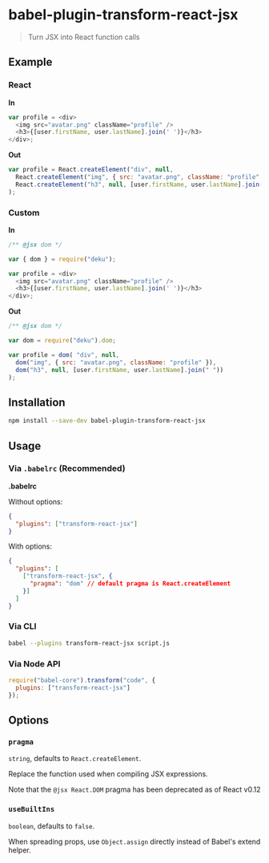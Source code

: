 # babel-plugin-transform-react-jsx

> Turn JSX into React function calls

## Example

### React

**In**

```javascript
var profile = <div>
  <img src="avatar.png" className="profile" />
  <h3>{[user.firstName, user.lastName].join(' ')}</h3>
</div>;
```

**Out**

```javascript
var profile = React.createElement("div", null,
  React.createElement("img", { src: "avatar.png", className: "profile" }),
  React.createElement("h3", null, [user.firstName, user.lastName].join(" "))
);
```

### Custom

**In**

```javascript
/** @jsx dom */

var { dom } = require("deku");

var profile = <div>
  <img src="avatar.png" className="profile" />
  <h3>{[user.firstName, user.lastName].join(' ')}</h3>
</div>;
```

**Out**

```javascript
/** @jsx dom */

var dom = require("deku").dom;

var profile = dom( "div", null,
  dom("img", { src: "avatar.png", className: "profile" }),
  dom("h3", null, [user.firstName, user.lastName].join(" "))
);
```

## Installation

```sh
npm install --save-dev babel-plugin-transform-react-jsx
```

## Usage

### Via `.babelrc` (Recommended)

**.babelrc**

Without options:

```json
{
  "plugins": ["transform-react-jsx"]
}
```

With options:

```json
{
  "plugins": [
    ["transform-react-jsx", {
      "pragma": "dom" // default pragma is React.createElement
    }]
  ]
}
```

### Via CLI

```sh
babel --plugins transform-react-jsx script.js
```

### Via Node API

```javascript
require("babel-core").transform("code", {
  plugins: ["transform-react-jsx"]
});
```

## Options

### `pragma`

`string`, defaults to `React.createElement`.

Replace the function used when compiling JSX expressions.

Note that the `@jsx React.DOM` pragma has been deprecated as of React v0.12

### `useBuiltIns`

`boolean`, defaults to `false`.

When spreading props, use `Object.assign` directly instead of Babel's extend helper.
